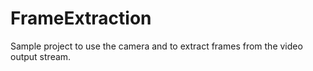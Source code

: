 # FrameExtraction
Sample project to use the camera and to extract frames from the video output stream.
